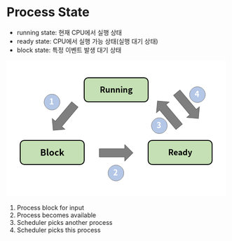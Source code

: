 # Process State

- running state: 현재 CPU에서 실행 상태
- ready state: CPU에서 실행 가능 상태(실행 대기 상태)
- block state: 특정 이벤트 발생 대기 상태

![process_state](../images/ch3-2_process_state.png)

1. Process block for input
2. Process becomes available
3. Scheduler picks another process
4. Scheduler picks this process
